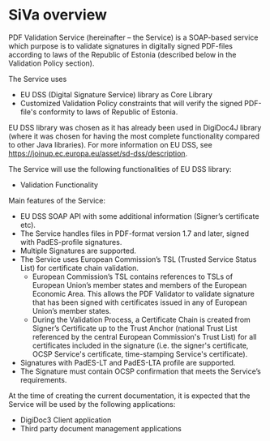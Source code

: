 # SiVa overview

PDF Validation Service (hereinafter – the Service) is a SOAP-based
service which purpose is to validate signatures in digitally signed
PDF-files according to laws of the Republic of Estonia (described below
in the Validation Policy section).

The Service uses

* EU DSS (Digital Signature Service) library as Core Library
* Customized Validation Policy constraints that will verify the signed
  PDF-file's conformity to laws of Republic of Estonia.

EU DSS library was chosen as it has already been used in DigiDoc4J
library (where it was chosen for having the most complete functionality
compared to other Java libraries). For more information on EU DSS, see
<https://joinup.ec.europa.eu/asset/sd-dss/description>.

The Service will use the following functionalities of EU DSS library:

* Validation Functionality

Main features of the Service:

- EU DSS SOAP API with some additional information (Signer’s
  certificate etc).
- The Service handles files in PDF-format version 1.7 and later,
  signed with PadES-profile signatures.
- Multiple Signatures are supported.
- The Service uses European Commission’s TSL (Trusted Service
  Status List) for certificate chain validation.
	- European Commission’s TSL contains references to TSLs of
	  European Union’s member states and members of the European
	  Economic Area. This allows the PDF Validator to validate
	  signature that has been signed with certificates issued in any
	  of European Union’s member states.
	- During the Validation Process, a Certificate Chain is created
	  from Signer’s Certificate up to the Trust Anchor (national Trust
	  List referenced by the central European Commission's Trust List)
	  for all certificates included in the signature (i.e. the
	  signer's certificate, OCSP Service's certificate, time-stamping
	  Service's certificate).
- Signatures with PadES-LT and PadES-LTA profile are supported.
- The Signature must contain OCSP confirmation that meets the
  Service’s requirements.

At the time of creating the current documentation, it is expected that
the Service will be used by the following applications:

- DigiDoc3 Client application
- Third party document management applications